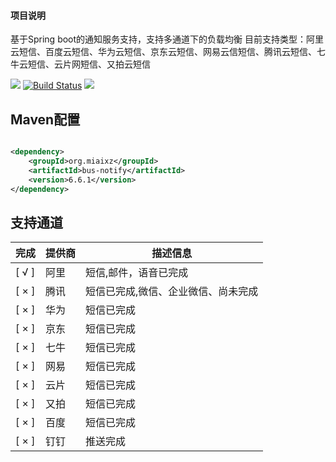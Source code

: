 #### 项目说明

基于Spring boot的通知服务支持，支持多通道下的负载均衡 目前支持类型：阿里云短信、百度云短信、华为云短信、京东云短信、网易云信短信、腾讯云短信、七牛云短信、云片网短信、又拍云短信

![](https://img.shields.io/maven-central/v/net.guerlab.sms/guerlab-sms-server-starter.svg)
[![Build Status](https://travis-ci.org/guerlab-net/guerlab-sms.svg?branch=master)](https://travis-ci.org/guerlab-net/guerlab-sms)
![](https://img.shields.io/badge/LICENSE-LGPL--3.0-brightgreen.svg)

## Maven配置

```xml

<dependency>
    <groupId>org.miaixz</groupId>
    <artifactId>bus-notify</artifactId>
    <version>6.6.1</version>
</dependency>
```

## 支持通道

| 完成    | 提供商 | 描述信息               |
|-------|-----|--------------------|
| [ √ ] | 阿里  | 短信,邮件，语音已完成        |
| [ × ] | 腾讯  | 短信已完成,微信、企业微信、尚未完成 |
| [ × ] | 华为  | 短信已完成              |
| [ × ] | 京东  | 短信已完成              |
| [ × ] | 七牛  | 短信已完成              |
| [ × ] | 网易  | 短信已完成              |
| [ × ] | 云片  | 短信已完成              |
| [ × ] | 又拍  | 短信已完成              |
| [ × ] | 百度  | 短信已完成              |
| [ × ] | 钉钉  | 推送完成               |